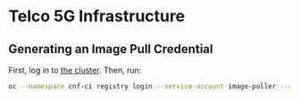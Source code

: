 # Telco 5G Infrastructure

## Generating an Image Pull Credential

First, log in to [the cluster](https://console-openshift-console.apps.ci.l2s4.p1.openshiftapps.com/topology/all-namespaces/graph). Then, run:

```sh
oc --namespace cnf-ci registry login --service-account image-puller --registry-config=/tmp/config.json
```
